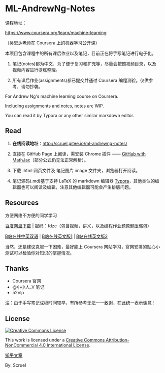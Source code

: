 # ML-AndrewNg-Notes

课程地址：

https://www.coursera.org/learn/machine-learning

（吴恩达老师在 Coursera 上的机器学习公开课）



本项目包含课程中的所有课后作业以及笔记，目前正在将手写笔记进行电子化。

1. 笔记(notes)都为中文，为了便于复习和扩充等，尽量会按照视频目录，以及视频内容进行提炼整理。

2. 所有课后作业(assignments)都已提交并通过 Coursera 编程测验。仅供参考，请勿抄袭。


For Andrew Ng's machine learning course on Coursera.

Including assignments and notes, notes are WIP.

You can read it by Typora or any other similar markdown editor.


## Read

1. **在线阅读地址**：http://scruel.gitee.io/ml-andrewng-notes/

2. 直接在 GitHub Page 上阅读，需安装 Chrome 插件 —— [GitHub with MathJax][1]（部分公式仍无法正常解析）。

3. 下载 .html 网页文件及 笔记图片 image 文件夹，浏览器打开阅读。

4. 笔记源码(.md)基于支持 LaTeX 的 markdown 编辑器 [Typora][2]，其他类似的编辑器也可以阅读及编辑，注意其他编辑器可能会产生排版问题。




## Resources

方便网络不方便的同学学习

[百度网盘下载](https://pan.baidu.com/s/1mkmnRIC) | 密码：fdzc（包含视频，讲义，以及编程作业题原题压缩包）

[B站在线中英双语](http://www.bilibili.com/video/av9912938?bbid=F8173D95-FF96-47EF-B7F4-0779D698B8051978infoc) | [B站在线英文版1](https://www.bilibili.com/video/av17624209/?from=search&seid=15848135050308500663) | [B站在线英文版2](https://www.bilibili.com/video/av17624412/?from=search&seid=15848135050308500663)

当然，还是建议克服一下困难，最好能上 Coursera 网站学习，官网安排的贴心小测试可以检验你对知识的掌握情况。

## Thanks

- Coursera 官网
- @小小人_V 笔记
- 52nlp


注：由于手写笔记成稿时间较早，有所参考无法一一致谢，在此统一表示谢意！

## License
[![Creative Commons License](https://i.creativecommons.org/l/by-nc/4.0/88x31.png)][3]

This work is licensed under a [Creative Commons Attribution-NonCommercial 4.0 International License][3].



[知乎文章](https://zhuanlan.zhihu.com/p/32781741)



By: Scruel

[1]: https://chrome.google.com/webstore/detail/ioemnmodlmafdkllaclgeombjnmnbima
[2]: https://typora.io/
[3]: http://creativecommons.org/licenses/by-nc/4.0/